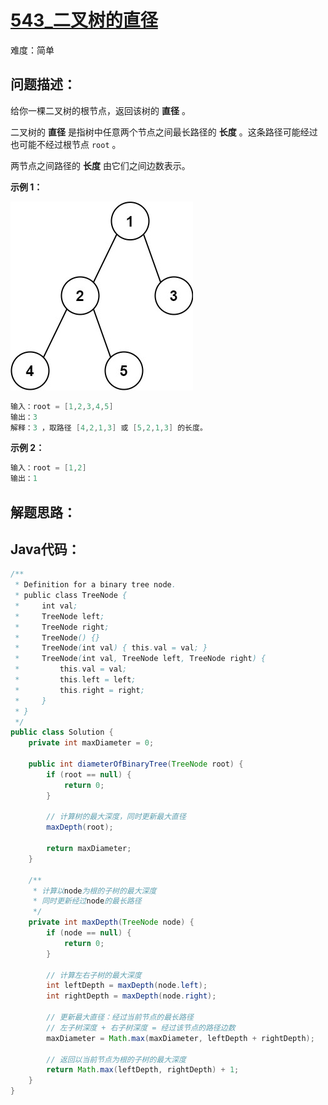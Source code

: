 # [543_二叉树的直径](https://leetcode.cn/problems/diameter-of-binary-tree/)

难度：简单

## 问题描述：

给你一棵二叉树的根节点，返回该树的 **直径** 。

二叉树的 **直径** 是指树中任意两个节点之间最长路径的 **长度** 。这条路径可能经过也可能不经过根节点 `root` 。

两节点之间路径的 **长度** 由它们之间边数表示。

**示例 1：**

![img](../../assets/imgs/diamtree.jpg)

```java
输入：root = [1,2,3,4,5]
输出：3
解释：3 ，取路径 [4,2,1,3] 或 [5,2,1,3] 的长度。
```

**示例 2：**

```java
输入：root = [1,2]
输出：1
```

## 解题思路：



## Java代码：

```java
/**
 * Definition for a binary tree node.
 * public class TreeNode {
 *     int val;
 *     TreeNode left;
 *     TreeNode right;
 *     TreeNode() {}
 *     TreeNode(int val) { this.val = val; }
 *     TreeNode(int val, TreeNode left, TreeNode right) {
 *         this.val = val;
 *         this.left = left;
 *         this.right = right;
 *     }
 * }
 */
public class Solution {
    private int maxDiameter = 0;
    
    public int diameterOfBinaryTree(TreeNode root) {
        if (root == null) {
            return 0;
        }
        
        // 计算树的最大深度，同时更新最大直径
        maxDepth(root);
        
        return maxDiameter;
    }
    
    /**
     * 计算以node为根的子树的最大深度
     * 同时更新经过node的最长路径
     */
    private int maxDepth(TreeNode node) {
        if (node == null) {
            return 0;
        }
        
        // 计算左右子树的最大深度
        int leftDepth = maxDepth(node.left);
        int rightDepth = maxDepth(node.right);
        
        // 更新最大直径：经过当前节点的最长路径
        // 左子树深度 + 右子树深度 = 经过该节点的路径边数
        maxDiameter = Math.max(maxDiameter, leftDepth + rightDepth);
        
        // 返回以当前节点为根的子树的最大深度
        return Math.max(leftDepth, rightDepth) + 1;
    }
}
```

